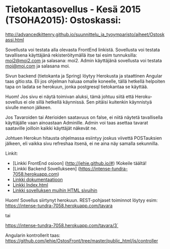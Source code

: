 
# Tietokantasovellus - Kesä 2015 (TSOHA2015): Ostoskassi:

http://advancedkittenry.github.io/suunnittelu_ja_tyoymparisto/aiheet/Ostoskassi.html

Sovellusta voi testata alla olevasta FrontEnd linkistä. Sovellusta voi testata tavallisena käyttäjänä rekisteröitymällä itse tai esim tunnuksilla: moi2@moi2.com ja salasana: moi2. Admin käyttäjänä sovellusta voi testata moi@moi.com ja salasana moi.  

Sivun backend (tietokanta ja Spring) löytyy Herokusta ja staattinen Angular taas gitio:sta. Eli jos ohjelman haluaa omalle koneelle, tällä hetkellä helpoiten tapa on ladata se herokuun, jonka postgresql tietokantaa se käyttää.

Huom! Jos sivu ei näytä toimivan aluksi, tämä johtuu siitä että Heroku-sovellus ei ole sillä hetkellä käynnissä. Sen pitäisi kuitenkin käynnistyä sivulle menon jälkeen.

Jos Tavaroiden tai Aterioiden saatavuus on false, ei niitä näytetä tavallisella käyttäjälle vaan ainoastaan Adminille. Admin voi taas asettaa tavarat saataville joilloin kaikki käyttäjät näkevät ne. 

Johtuen Herokun hitausta ohjelmassa esiintyy joskus viivettä POSTauksien jälkeen, eli vaikka sivu refreshaa itsenä, ei ne aina näy samalla sekunnilla.
 
Linkit:

* [Linkki FrontEnd osioon] (http://jehie.github.io/#) !Kokeile täältä!
* [Linkki Backend Sovellukseen] (https://intense-tundra-7058.herokuapp.com)
* [Linkki dokumentaatioon](https://github.com/jehie/tsoha2015k/blob/master/doc/Dokumentaatio.pdf)
* [Linkki Index.html](https://github.com/jehie/OstosFront/blob/master/public_html/index.html)
* [Linkki sovelluksen muihin HTML sivuihin](https://github.com/jehie/OstosFront/tree/master/public_html/views)


Huom! Sovellus siirtynyt herokuun.  REST-pohjaset toiminnot löytyy esim: 
https://intense-tundra-7058.herokuapp.com/tavara

tai 

https://intense-tundra-7058.herokuapp.com/tavara/3´

Angularin kontrollerit taas: https://github.com/jehie/OstosFront/tree/master/public_html/js/controller

